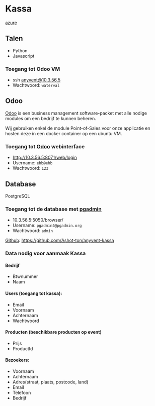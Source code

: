 # Kassa
[azure](https://dev.azure.com/anyvent/Kassa)

## Talen
- Python
- Javascript

### Toegang tot Odoo VM
- ssh anyvent@10.3.56.5
- Wachtwoord: `waterval`

## Odoo
[Odoo](https://www.odoo.com) is een business management software-packet met alle nodige modules om een bedrijf te kunnen beheren.

Wij gebruiken enkel de module Point-of-Sales voor onze applicatie en hosten deze in een docker container op een ubuntu VM.

### Toegang tot [Odoo](http://10.3.56.5:8071/web/login) webinterface
- http://10.3.56.5:8071/web/login
- Username: `ehb@ehb`
- Wachtwoord: `123`

## Database
PostgreSQL

### Toegang tot de database met [pgadmin](10.3.56.5:5050/browser/)
- 10.3.56.5:5050/browser/
- Username: `pgadmin4@pgadmin.org`
- Wachtwoord: `admin`


[Github](https://github.com/Ashot-ton/anyvent-kassa): https://github.com/Ashot-ton/anyvent-kassa

### Data nodig voor aanmaak Kassa
#### Bedrijf
- Btwnummer
- Naam

#### Users (toegang tot kassa):
- Email
- Voornaam
- Achternaam
- Wachtwoord

#### Producten (beschikbare producten op event)
- Prijs
- ProductId

#### Bezoekers:
- Voornaam
- Achternaam
- Adres(straat, plaats, postcode, land)
- Email
- Telefoon
- Bedrijf
